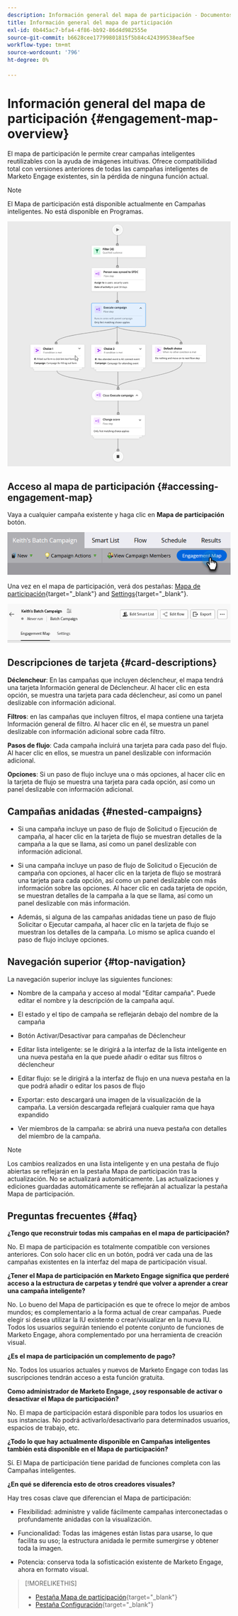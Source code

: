 ```yaml
---
description: Información general del mapa de participación - Documentos de Marketo - Documentación del producto
title: Información general del mapa de participación
exl-id: 0b445ac7-bfa4-4f86-bb92-86d4d982555e
source-git-commit: b6628cee17799801815f5b84c424399538eaf5ee
workflow-type: tm+mt
source-wordcount: '796'
ht-degree: 0%

---
```


# Información general del mapa de participación {#engagement-map-overview}

El mapa de participación le permite crear campañas inteligentes reutilizables con la ayuda de imágenes intuitivas. Ofrece compatibilidad total con versiones anteriores de todas las campañas inteligentes de Marketo Engage existentes, sin la pérdida de ninguna función actual.

>[!NOTE]
>
>El Mapa de participación está disponible actualmente en Campañas inteligentes. No está disponible en Programas.

![](assets/engagement-map-overview-1.png)

## Acceso al mapa de participación {#accessing-engagement-map}

Vaya a cualquier campaña existente y haga clic en **Mapa de participación** botón.

![](assets/engagement-map-overview-2.png)

Una vez en el mapa de participación, verá dos pestañas: [Mapa de participación](/help/marketo/product-docs/core-marketo-concepts/engagement-map/engagement-map-tab.md){target="_blank"} and [Settings](/help/marketo/product-docs/core-marketo-concepts/engagement-map/settings-tab.md){target="_blank"}.

![](assets/engagement-map-overview-3.png)

## Descripciones de tarjeta {#card-descriptions}

**Déclencheur**: En las campañas que incluyen déclencheur, el mapa tendrá una tarjeta Información general de Déclencheur. Al hacer clic en esta opción, se muestra una tarjeta para cada déclencheur, así como un panel deslizable con información adicional.

**Filtros**: en las campañas que incluyen filtros, el mapa contiene una tarjeta Información general de filtro. Al hacer clic en él, se muestra un panel deslizable con información adicional sobre cada filtro.

**Pasos de flujo**: Cada campaña incluirá una tarjeta para cada paso del flujo. Al hacer clic en ellos, se muestra un panel deslizable con información adicional.

**Opciones**: Si un paso de flujo incluye una o más opciones, al hacer clic en la tarjeta de flujo se muestra una tarjeta para cada opción, así como un panel deslizable con información adicional.

## Campañas anidadas {#nested-campaigns}

* Si una campaña incluye un paso de flujo de Solicitud o Ejecución de campaña, al hacer clic en la tarjeta de flujo se muestran detalles de la campaña a la que se llama, así como un panel deslizable con información adicional.

* Si una campaña incluye un paso de flujo de Solicitud o Ejecución de campaña con opciones, al hacer clic en la tarjeta de flujo se mostrará una tarjeta para cada opción, así como un panel deslizable con más información sobre las opciones. Al hacer clic en cada tarjeta de opción, se muestran detalles de la campaña a la que se llama, así como un panel deslizable con más información.

* Además, si alguna de las campañas anidadas tiene un paso de flujo Solicitar o Ejecutar campaña, al hacer clic en la tarjeta de flujo se muestran los detalles de la campaña. Lo mismo se aplica cuando el paso de flujo incluye opciones.

## Navegación superior {#top-navigation}

La navegación superior incluye las siguientes funciones:

* Nombre de la campaña y acceso al modal &quot;Editar campaña&quot;. Puede editar el nombre y la descripción de la campaña aquí.

* El estado y el tipo de campaña se reflejarán debajo del nombre de la campaña

* Botón Activar/Desactivar para campañas de Déclencheur

* Editar lista inteligente: se le dirigirá a la interfaz de la lista inteligente en una nueva pestaña en la que puede añadir o editar sus filtros o déclencheur

* Editar flujo: se le dirigirá a la interfaz de flujo en una nueva pestaña en la que podrá añadir o editar los pasos de flujo

* Exportar: esto descargará una imagen de la visualización de la campaña. La versión descargada reflejará cualquier rama que haya expandido

* Ver miembros de la campaña: se abrirá una nueva pestaña con detalles del miembro de la campaña.

>[!NOTE]
>
>Los cambios realizados en una lista inteligente y en una pestaña de flujo abiertas se reflejarán en la pestaña Mapa de participación tras la actualización. No se actualizará automáticamente. Las actualizaciones y ediciones guardadas automáticamente se reflejarán al actualizar la pestaña Mapa de participación.

## Preguntas frecuentes {#faq}

**¿Tengo que reconstruir todas mis campañas en el mapa de participación?**

No. El mapa de participación es totalmente compatible con versiones anteriores. Con solo hacer clic en un botón, podrá ver cada una de las campañas existentes en la interfaz del mapa de participación visual.

**¿Tener el Mapa de participación en Marketo Engage significa que perderé acceso a la estructura de carpetas y tendré que volver a aprender a crear una campaña inteligente?**

No. Lo bueno del Mapa de participación es que te ofrece lo mejor de ambos mundos; es complementario a la forma actual de crear campañas. Puede elegir si desea utilizar la IU existente o crear/visualizar en la nueva IU. Todos los usuarios seguirán teniendo el potente conjunto de funciones de Marketo Engage, ahora complementado por una herramienta de creación visual.

**¿Es el mapa de participación un complemento de pago?**

No. Todos los usuarios actuales y nuevos de Marketo Engage con todas las suscripciones tendrán acceso a esta función gratuita.

**Como administrador de Marketo Engage, ¿soy responsable de activar o desactivar el Mapa de participación?**

No. El mapa de participación estará disponible para todos los usuarios en sus instancias. No podrá activarlo/desactivarlo para determinados usuarios, espacios de trabajo, etc.

**¿Todo lo que hay actualmente disponible en Campañas inteligentes también está disponible en el Mapa de participación?**

Sí. El Mapa de participación tiene paridad de funciones completa con las Campañas inteligentes.

**¿En qué se diferencia esto de otros creadores visuales?**

Hay tres cosas clave que diferencian el Mapa de participación:

* Flexibilidad: administre y valide fácilmente campañas interconectadas o profundamente anidadas con la visualización.

* Funcionalidad: Todas las imágenes están listas para usarse, lo que facilita su uso; la estructura anidada le permite sumergirse y obtener toda la imagen.

* Potencia: conserva toda la sofisticación existente de Marketo Engage, ahora en formato visual.

>[!MORELIKETHIS]
>
>* [Pestaña Mapa de participación](/help/marketo/product-docs/core-marketo-concepts/engagement-map/engagement-map-tab.md){target="_blank"}
>* [Pestaña Configuración](/help/marketo/product-docs/core-marketo-concepts/engagement-map/settings-tab.md){target="_blank"}
